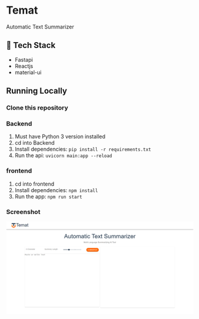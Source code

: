 # Temat
Automatic Text Summarizer
## 🚀 Tech Stack
* Fastapi
* Reactjs
* material-ui
## Running Locally
### Clone this repository
### Backend
1. Must have Python 3 version  installed 
2. cd into Backend
3. Install dependencies: `pip install -r requirements.txt`
4. Run the api: `uvicorn main:app --reload `
### frontend
1. cd into frontend
2. Install dependencies: `npm install`
3. Run the app:  `npm run start`
 
### Screenshot
![](https://github.com/moamin4so/Temat/blob/main/frontend/src/images/screenshort1.png?raw=true?raw=trues=200)
 
